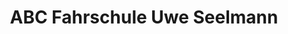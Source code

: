 ---
title: "ABC Fahrschule Uwe Seelmann"
url: /garmisch-partenkirchen/abc-fahrschule-uwe-seelmann/
shop: Autohaus
---